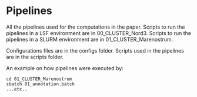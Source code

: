 # Pipelines 

All the pipelines used for the computations in the paper.
Scripts to run the pipelines in a LSF environment are in 00_CLUSTER_Nord3.
Scripts to run the pipelines in a SLURM environment are in 01_CLUSTER_Marenostrum.

Configurations files are in the configs folder. 
Scripts used in the pipelines are in the scripts folder.

An example on how pipelines were executed by: 
```
cd 01_CLUSTER_Marenostrum 
sbatch 01_annotation.batch
...etc..
```